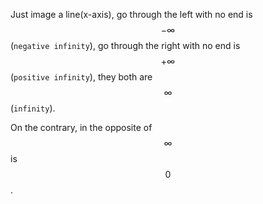 Just image a line(x-axis), go through the left with no end is $$-\infty$$ (`negative infinity`), go through the right with no end is $$+\infty$$ (`positive infinity`), they both are $$\infty$$ (`infinity`).

On the contrary, in the opposite of $$\infty$$ is $$0$$. 